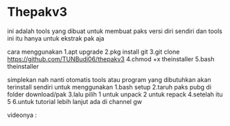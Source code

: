 # Thepakv3

ini adalah tools yang dibuat untuk membuat paks versi diri sendiri
dan tools ini itu hanya untuk ekstrak pak aja 

cara menggunakan 
 1.apt upgrade
 2.pkg install git
 3.git clone https://github.com/TUNBudi06/thepakv3
 4.chmod +x theinstaller
 5.bash theinstaller
 
 
simplekan nah nanti otomatis tools atau program yang dibutuhkan 
akan terinstall sendiri
untuk menggunakan
1.bash setup
2.taruh paks pubg di folder download/pak
3.lalu pilih 
    1 untuk unpack
    2 untuk repack
4.setelah itu 5
6.untuk tutorial lebih lanjut ada di channel gw

videonya :
